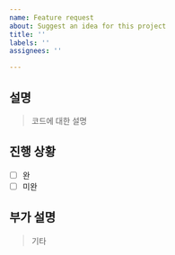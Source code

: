 ```yaml
---
name: Feature request
about: Suggest an idea for this project
title: ''
labels: ''
assignees: ''

---
```


## 설명
> 코드에 대한 설명

## 진행 상황
- [   ] 완
- [   ] 미완

## 부가 설명
> 기타
